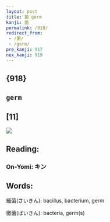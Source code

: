 ```yaml
---
layout: post
title: 菌 germ
kanji: 菌
permalink: /918/
redirect_from:
 - /菌/
 - /germ/
pre_kanji: 917
nex_kanji: 919
---
```


## {918}

## `germ`

## [11]

<div class="stroke"><img src="E88F8C.png" /></div>

## Reading:

### On-Yomi: キン

## Words:

細菌(さいきん): bacillus, bacterium, germ

黴菌(ばいきん): bacteria, germ(s)

